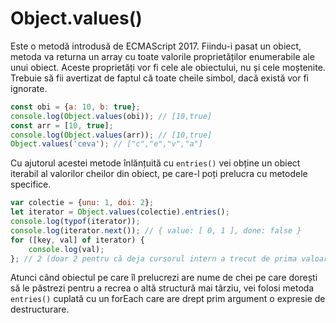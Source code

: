 # Object.values()

Este o metodă introdusă de ECMAScript 2017. Fiindu-i pasat un obiect, metoda va returna un array cu toate valorile proprietăților enumerabile ale unui obiect. Aceste proprietăți vor fi cele ale obiectului, nu și cele moștenite. Trebuie să fii avertizat de faptul că toate cheile simbol, dacă există vor fi ignorate.

```javascript
const obi = {a: 10, b: true};
console.log(Object.values(obi)); // [10,true]
const arr = [10, true];
console.log(Object.values(arr)); // [10,true]
Object.values('ceva'); // ["c","e","v","a"]
```

Cu ajutorul acestei metode înlănțuită cu `entries()` vei obține un obiect iterabil al valorilor cheilor din obiect, pe care-l poți prelucra cu metodele specifice.

```javascript
var colectie = {unu: 1, doi: 2};
let iterator = Object.values(colectie).entries();
console.log(typof(iterator));
console.log(iterator.next()); // { value: [ 0, 1 ], done: false }
for ([key, val] of iterator) {
    console.log(val);
}; // 2 (doar 2 pentru că deja cursorul intern a trecut de prima valoare)
```

Atunci când obiectul pe care îl prelucrezi are nume de chei pe care dorești să le păstrezi pentru a recrea o altă structură mai târziu, vei folosi metoda `entries()` cuplată cu un forEach care are drept prim argument o expresie de destructurare.
